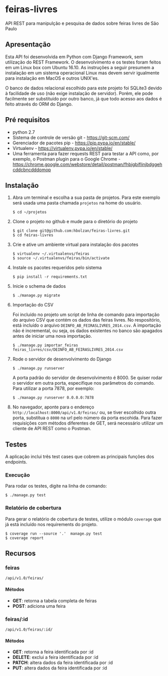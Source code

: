 # feiras-livres
API REST para manipulção e pesquisa de dados sobre feiras livres de São Paulo

## Apresentação
Esta API foi desenvolvida em Python com Django Framework, sem utilização do REST Framework. O desenvolvimento e os testes foram feitos em um Linux box com Ubuntu 16.10. As instruções a seguir presumem a instalação em um sistema operacional Linux mas devem servir igualmente para instalação em MacOS e outros UNIX'es.

O banco de dados relacional escolhido para este projeto foi SQLite3 devido à facilidade de uso (não exige instalação de servidor). Porém, ele pode facilmente ser substituído por outro banco, já que todo acesso aos dados é feito através do ORM do Django.

## Pré requisitos
* python 2.7
* Sistema de controle de versão git - https://git-scm.com/
* Gerenciador de pacotes pip - https://pip.pypa.io/en/stable/
* Virtualenv - https://virtualenv.pypa.io/en/stable/
* Uma ferramenta para fazer requests REST para testar a API como, por exemplo, o Postman plugin para o Google Chrome - https://chrome.google.com/webstore/detail/postman/fhbjgbiflinjbdggehcddcbncdddomop
  

## Instalação
1. Abra um terminal e escolha a sua pasta de projetos. Para este exemplo será usada uma pasta chamada `projetos` na home do usuário.
   ```
   $ cd ~/projetos
   ```

2. Clone o projeto no github e mude para o diretório do projeto
   ```
   $ git clone git@github.com:hbolzan/feiras-livres.git
   $ cd feiras-livres
   ```

3. Crie e ative um ambiente virtual para instalação dos pacotes
   ```
   $ virtualenv ~/.virtualenvs/feiras
   $ source ~/.virtualenvs/feiras/bin/activate
   ```

4. Instale os pacotes requeridos pelo sistema
   ```
   $ pip install -r requirements.txt
   ```

5. Inicie o schema de dados
   ```
   $ ./manage.py migrate
   ```

6. Importação do CSV

   Foi incluído no projeto um script de linha de comando para importação do arquivo CSV que contém os dados das feiras livres. No respositório, está incluído o arquivo `DEINFO_AB_FEIRASLIVRES_2014.csv`. A importação não é incremental, ou seja, os dados existentes no banco são apagados antes de iniciar uma nova importação.
   ```
   $ ./manage.py importar_feiras feiras_livres/csv/DEINFO_AB_FEIRASLIVRES_2014.csv
   ```

7. Rode o servidor de desenvolvimento do Django
   ```
   $ ./manage.py runserver
   ```
   A porta padrão do servidor de desenvolvimento é 8000. Se quiser rodar o servidor em outra porta, especifique nos parâmetros do comando. Para utilizar a porta 7878, por exemplo:
   ```
   $ ./manage.py runserver 0.0.0.0:7878
   ```
8. No navegador, aponte para o endereço `http://localhost:8000/api/v1.0/feiras/` ou, se tiver escolhido outra porta, substitua o `8000` na url pelo número da porta escohida. Para fazer requisições com métodos diferentes de GET, será necessário utilizar um cliente de API REST como o Postman.

## Testes
A aplicação inclui três test cases que cobrem as principais funções dos endpoints.

### Execução
Para rodar os testes, digite na linha de comando:
   ```
   $ ./manage.py test
   ```

### Relatório de cobertura
Para gerar o relatório de cobertura de testes, utilize o módulo `coverage` que já está incluído nos requirements do projeto.
   ```
   $ coverage run --source '.'  manage.py test
   $ coverage report
   ```


## Recursos
### feiras
   ```
   /api/v1.0/feiras/
   ```
#### Métodos   
* __GET__: retorna a tabela completa de feiras
* __POST__: adiciona uma feira

### feiras/:id
   ```
   /api/v1.0/feiras/:id/
   ```
#### Métodos   
* __GET__: retorna a feira identificada por :id
* __DELETE__: exclui a feira identificada por :id
* __PATCH__: altera dados da feira identificada por :id
* __PUT__: altera dados da feira identificada por :id 

